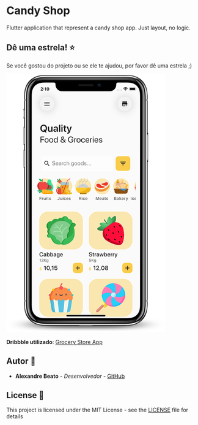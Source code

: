 # Candy Shop
Flutter application that represent a candy shop app. Just layout, no logic.

## Dê uma estrela! :star:
Se você gostou do projeto ou se ele te ajudou, por favor dê uma estrela ;)

<img alt="screenshot" src="screenshot.png" />

**Dribbble utilizado**: [Grocery Store App](https://dribbble.com/shots/11157008-Grocery-Store-App)

## Autor 👦

* **Alexandre Beato** - *Desenvolvedor* - [GitHub](https://github.com/alexandrebeato)

## License 📃

This project is licensed under the MIT License - see the [LICENSE](LICENSE) file for details
